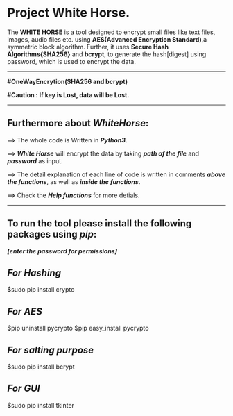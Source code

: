 Project White Horse.
====================

The **WHITE HORSE** is a tool designed to encrypt small files like text files, images, audio files etc. using **AES(Advanced Encryption Standard)**,a symmetric block algorithm. Further, it uses **Secure Hash Algorithms{SHA256}** and **bcrypt**, to generate the hash[digest] using password, which is used to encrypt the data.

--------------------------------------------------------------------------------------

**#OneWayEncrytion(SHA256 and bcrypt)**

**#Caution : If key is Lost, data will be Lost.**

--------------------------------------------------------------------------------------

## Furthermore about **_WhiteHorse_**:

==> The whole code is Written in **_Python3_**.

==> **_White Horse_** will encrypt the data by taking **_path of the file_** and **_password_** as input.

==> The detail explanation of each line of code is written in comments **_above the functions_**, as well as **_inside the functions_**.

==> Check the **_Help functions_** for more detials.

----------------------------------------------------------------------------------------

## To run the tool please install the following packages using  **_pip_**:
**_[enter the password for permissions]_**


## **_For Hashing_**
$sudo pip install crypto

## **_For AES_**
$pip uninstall pycrypto
$pip easy_install pycrypto

## **_For salting purpose_**
$sudo pip install bcrypt

## **_For GUI_**
$sudo pip install tkinter
